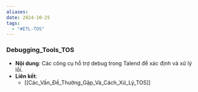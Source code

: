 ```yaml
---
aliases: 
date: 2024-10-25
tags:
  - "#ETL-TOS"
---
```


### Debugging_Tools_TOS
   - **Nội dung**: Các công cụ hỗ trợ debug trong Talend để xác định và xử lý lỗi.
   - **Liên kết**:
      - [[Các_Vấn_Đề_Thường_Gặp_Và_Cách_Xử_Lý_TOS]]